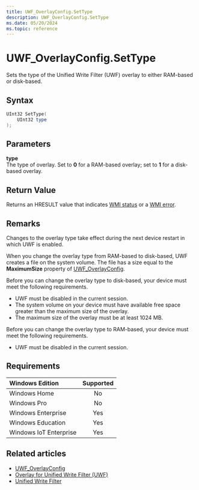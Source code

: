 ```yaml
---
title: UWF_OverlayConfig.SetType
description: UWF_OverlayConfig.SetType
ms.date: 05/20/2024
ms.topic: reference
---
```


# UWF_OverlayConfig.SetType

Sets the type of the Unified Write Filter (UWF) overlay to either RAM-based or disk-based.

## Syntax

```powershell
UInt32 SetType(
    UInt32 type
);
```

## Parameters

**type**</br>The type of overlay. Set to **0** for a RAM-based overlay; set to **1** for a disk-based overlay.

## Return Value

Returns an HRESULT value that indicates [WMI status](/windows/win32/wmisdk/wmi-non-error-constants) or a [WMI error](/windows/win32/wmisdk/wmi-error-constants).

## Remarks

Changes to the overlay type take effect during the next device restart in which UWF is enabled.

When you change the overlay type from RAM-based to disk-based, UWF creates a file on the system volume. The file has a size equal to the **MaximumSize** property of [UWF_OverlayConfig](uwf-overlayconfig.md).

Before you can change the overlay type to disk-based, your device must meet the following requirements.

- UWF must be disabled in the current session.
- The system volume on your device must have available free space greater than the maximum size of the overlay.
- The maximum size of the overlay must be at least 1024 MB.

Before you can change the overlay type to RAM-based, your device must meet the following requirements.

- UWF must be disabled in the current session.

## Requirements

| Windows Edition        | Supported |
|:-----------------------|:---------:|
| Windows Home           | No        |
| Windows Pro            | No        |
| Windows Enterprise     | Yes       |
| Windows Education      | Yes       |
| Windows IoT Enterprise | Yes       |

## Related articles

- [UWF_OverlayConfig](uwf-overlayconfig.md)
- [Overlay for Unified Write Filter (UWF)](uwfoverlay.md)
- [Unified Write Filter]( index.md)

